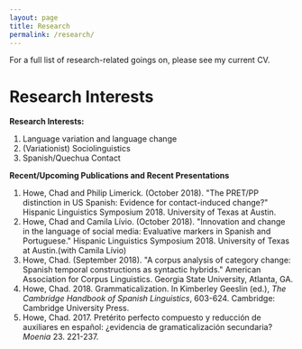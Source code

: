```yaml
---
layout: page
title: Research
permalink: /research/
---
```


For a full list of research-related goings on, please see my current CV.

# Research Interests
**Research Interests:**
1.  Language variation and language change
2.  (Variationist) Sociolinguistics
3.  Spanish/Quechua Contact

**Recent/Upcoming Publications and Recent Presentations**
1.  Howe, Chad and Philip Limerick. (October 2018). "The PRET/PP distinction in US Spanish: Evidence for contact-induced change?" Hispanic Linguistics Symposium 2018. University of Texas at Austin.
2.  Howe, Chad and Camila Lívio. (October 2018). "Innovation and change in the language of social media: Evaluative markers in Spanish and Portuguese." Hispanic Linguistics Symposium 2018. University of Texas at Austin.(with Camila Lívio)
3.  Howe, Chad. (September 2018). "A corpus analysis of category change: Spanish temporal constructions as syntactic hybrids." American Association for Corpus Linguistics. Georgia State University, Atlanta, GA.
4.  Howe, Chad. 2018. Grammaticalization. In Kimberley Geeslin (ed.), *The Cambridge Handbook of Spanish Linguistics*, 603-624. Cambridge: Cambridge University Press.
5.  Howe, Chad. 2017. Pretérito perfecto compuesto y reducción de auxiliares en español: ¿evidencia de gramaticalización secundaria? *Moenia* 23. 221-237.
